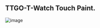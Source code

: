 ## TTGO-T-Watch Touch Paint.

![image](https://github.com/cmmakerclub/ttgo-t-watch-board/tree/master/examples/06-TOUCH/Touch_Paint/t-watch_touch.jpg)